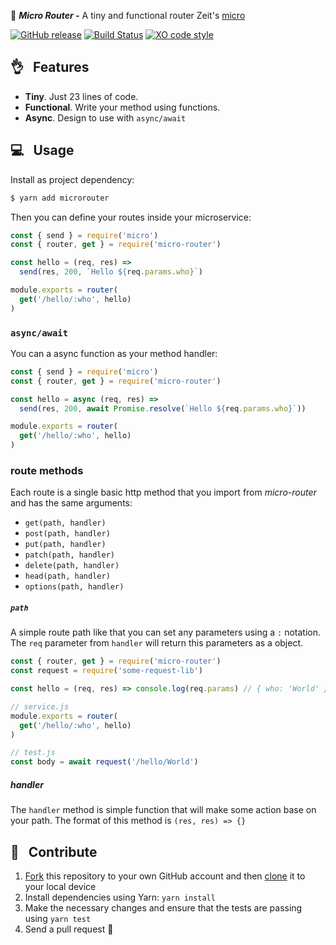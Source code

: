 :station:  _**Micro Router -**_ A tiny and functional router Zeit's [micro](https://github.com/zeit/micro)

[![GitHub release](https://img.shields.io/github/release/pedronauck/micro-router.svg)]()
[![Build Status](https://travis-ci.org/pedronauck/micro-router.svg?branch=master)](https://travis-ci.org/pedronauck/micro-router)
[![XO code style](https://img.shields.io/badge/code_style-XO-5ed9c7.svg)](https://github.com/sindresorhus/xo)

## 👌 &nbsp; Features

- **Tiny**. Just 23 lines of code.
- **Functional**. Write your method using functions.
- **Async**. Design to use with `async/await`

## 💻 &nbsp; Usage

Install as project dependency:

```bash
$ yarn add microrouter
```

Then you can define your routes inside your microservice:

```js
const { send } = require('micro')
const { router, get } = require('micro-router')

const hello = (req, res) =>
  send(res, 200, `Hello ${req.params.who}`)

module.exports = router(
  get('/hello/:who', hello)
)
```

### `async/await`

You can a async function as your method handler:

```js
const { send } = require('micro')
const { router, get } = require('micro-router')

const hello = async (req, res) =>
  send(res, 200, await Promise.resolve(`Hello ${req.params.who}`))

module.exports = router(
  get('/hello/:who', hello)
)
```

### route methods

Each route is a single basic http method that you import from *micro-router* and has the same arguments:

- `get(path, handler)`
- `post(path, handler)`
- `put(path, handler)`
- `patch(path, handler)`
- `delete(path, handler)`
- `head(path, handler)`
- `options(path, handler)`

##### `path`

A simple route path like that you can set any parameters using a `:` notation.
The `req` parameter from `handler` will return this parameters as a object.

```js
const { router, get } = require('micro-router')
const request = require('some-request-lib')

const hello = (req, res) => console.log(req.params) // { who: 'World' }

// service.js
module.exports = router(
  get('/hello/:who', hello)
)

// test.js
const body = await request('/hello/World')
```

##### handler

The `handler` method is simple function that will make some action base on your path. The format of this method is `(res, res) => {}`

## 🕺 &nbsp; Contribute

1. [Fork](https://help.github.com/articles/fork-a-repo/) this repository to your own GitHub account and then [clone](https://help.github.com/articles/cloning-a-repository/) it to your local device
2. Install dependencies using Yarn: `yarn install`
3. Make the necessary changes and ensure that the tests are passing using `yarn test`
4. Send a pull request 🙌
